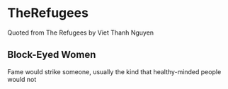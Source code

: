 # TheRefugees
Quoted from The Refugees by Viet Thanh Nguyen

## Block-Eyed Women

Fame would strike someone, usually the kind that healthy-minded people would not 
<!--stackedit_data:
eyJoaXN0b3J5IjpbMTE2Njg0OTM5M119
-->
